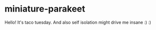 # miniature-parakeet

Hello! 
It's taco tuesday. And also self isolation might drive me insane :) :)
